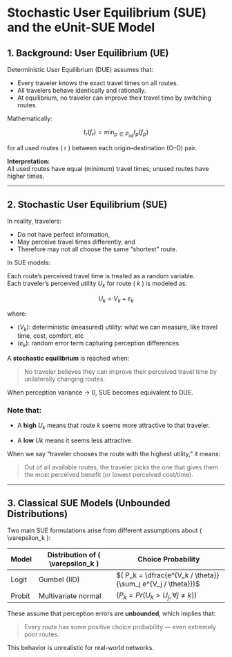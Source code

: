 # Stochastic User Equilibrium (SUE) and the eUnit-SUE Model

## 1. Background: User Equilibrium (UE)

Deterministic User Equilibrium (DUE) assumes that:

- Every traveler knows the exact travel times on all routes.  
- All travelers behave identically and rationally.  
- At equilibrium, no traveler can improve their travel time by switching routes.

Mathematically:

$$
t_r(f_r) = \min_{p \in P_{od}} t_p(f_p)
$$

for all used routes \( r \) between each origin–destination (O–D) pair.

**Interpretation:**  
All used routes have equal (minimum) travel times; unused routes have higher times.

---

## 2. Stochastic User Equilibrium (SUE)

In reality, travelers:

- Do not have perfect information,  
- May perceive travel times differently, and  
- Therefore may not all choose the same “shortest” route.

In SUE models:

Each route’s perceived travel time is treated as a random variable.  
Each traveler’s perceived utility $U_k$ for route \( $k$ \) is modeled as:

$$
U_k = V_k + \varepsilon_k
$$

where:

- $( V_k )$: deterministic (measured) utility: what we can measure, like travel time, cost, comfort, etc   
- $( \varepsilon_k )$: random error term capturing perception differences

A **stochastic equilibrium** is reached when:

> No traveler believes they can improve their perceived travel time by unilaterally changing routes.

When perception variance → 0, SUE becomes equivalent to DUE.


### Note that:

- A **high** $U_k$​ means that route $k$ seems more attractive to that traveler.
    
- A **low** $Uk$ means it seems less attractive.
    

When we say “traveler chooses the route with the highest utility,” it means:

> Out of all available routes, the traveler picks the one that gives them the most perceived benefit (or lowest perceived cost/time).

---

## 3. Classical SUE Models (Unbounded Distributions)

Two main SUE formulations arise from different assumptions about \( \varepsilon_k \):

| Model  | Distribution of \( \varepsilon_k \) | Choice Probability                                           |
| ------ | ----------------------------------- | ------------------------------------------------------------ |
| Logit  | Gumbel (IID)                        | $( P_k = \dfrac{e^{V_k / \theta}}{\sum_j e^{V_j / \theta}})$ |
| Probit | Multivariate normal                 | $( P_k = Pr(U_k > U_j, \forall j \neq k) )$                  |

These assume that perception errors are **unbounded**, which implies that:

> Every route has some positive choice probability — even extremely poor routes.

This behavior is unrealistic for real-world networks.


